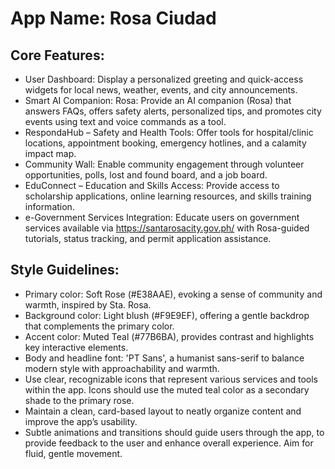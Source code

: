 # **App Name**: Rosa Ciudad

## Core Features:

- User Dashboard: Display a personalized greeting and quick-access widgets for local news, weather, events, and city announcements.
- Smart AI Companion: Rosa: Provide an AI companion (Rosa) that answers FAQs, offers safety alerts, personalized tips, and promotes city events using text and voice commands as a tool.
- RespondaHub – Safety and Health Tools: Offer tools for hospital/clinic locations, appointment booking, emergency hotlines, and a calamity impact map.
- Community Wall: Enable community engagement through volunteer opportunities, polls, lost and found board, and a job board.
- EduConnect – Education and Skills Access: Provide access to scholarship applications, online learning resources, and skills training information.
- e-Government Services Integration: Educate users on government services available via https://santarosacity.gov.ph/ with Rosa-guided tutorials, status tracking, and permit application assistance.

## Style Guidelines:

- Primary color: Soft Rose (#E38AAE), evoking a sense of community and warmth, inspired by Sta. Rosa.
- Background color: Light blush (#F9E9EF), offering a gentle backdrop that complements the primary color.
- Accent color: Muted Teal (#77B6BA), provides contrast and highlights key interactive elements.
- Body and headline font: 'PT Sans', a humanist sans-serif to balance modern style with approachability and warmth.
- Use clear, recognizable icons that represent various services and tools within the app. Icons should use the muted teal color as a secondary shade to the primary rose.
- Maintain a clean, card-based layout to neatly organize content and improve the app’s usability.
- Subtle animations and transitions should guide users through the app, to provide feedback to the user and enhance overall experience. Aim for fluid, gentle movement.